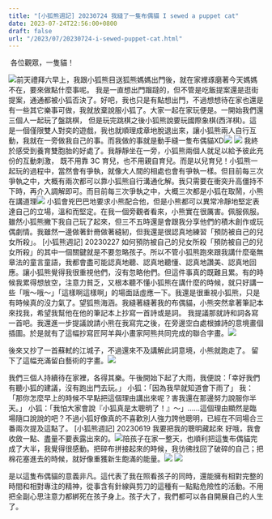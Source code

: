 ```yaml
---
title: "[小狐熊週記] 20230724 我縫了一隻布偶貓 I sewed a puppet cat"
date: 2023-07-24T22:56:00+0800
draft: false
url: "/2023/07/20230724-i-sewed-puppet-cat.html"
---
```


 各位觀眾，一隻貓！

![](https://blogger.googleusercontent.com/img/proxy/AVvXsEht5M4eF5thlq0vlW6M1wy0I_6_R3Y4B_7IEjVIsHE4E-5rLvf2xXlkKArnb-vNZm4W4KSNWyN6UY6sc3Y8voTDUiSoXT-yrkMdIS8jMVia23WVckTbo8aANyc0Qk8S7jKkJ-bEh-a39pEJhb65P6md3G70mWRO0xN7p_TI0FOE3QLePNwbvB46aPKQdqGON_COPZg9QEVHE8qi=s0-d-e1-ft&fit=max)前天禮拜六早上，我跟小狐熊目送狐熊媽媽出門後，就在家裡琢磨著今天媽媽不在，要來做點什麼事呢。 我是一直想出門蹓躂的，但不管是吃飯提案還是逛街提案，通通都被小狐否決了。好吧，我也只是有點想出門，不過想想待在家也還是有一些其它樂事可做，我就放棄說服小狐了。大家一起在家玩便是。一開始我們還三個人一起玩了盤跳棋，
但是玩完跳棋之後小狐熊說要玩國際象棋(西洋棋)。這是一個僅限雙人對奕的遊戲，我也就順理成章地脫退出來，讓小狐熊兩人自行互動，我就在一旁做我自己的事。而我做的事就是動手縫一隻布偶貓XD![](https://blogger.googleusercontent.com/img/b/R29vZ2xl/AVvXsEhsWVdhA2zhcPqMhtoGCg8TPWqpsIHshkawvSdmQLWPnCXE0pQK79-eep4fyjmLiagCWk_WE-3-VmsCu3uOrCSZ4HEj2suYwxeycMq_kKhRBnlvUxFx-xjimX_Zllbd95gza8JK_U74Isy67m23JHZO4b6RPIHyHd2_ZRF0ClmUZoqUMGEiCte81o4-z4s/s320/PXL_20230720_131955576.jpg)
![](https://blogger.googleusercontent.com/img/b/R29vZ2xl/AVvXsEhlOc2Yk1pJMRflmjQb9tNW3uI_TQ07hVS1WzfigrjWi8lJSc-DFnLwFIj7Jep7ufFhO5q9s6Ml7T6mqhsa7IPUdP3a-Q9c5uGPAyzK4jBtaUNNit8PGiiKleegPx0zFJWAh__NY0sSaHSa81Q-d1tK3Ob9L-Dk5mCy6l1tx_YVCqCgbxJWFZPwLCdu4tI/s320/PXL_20230722_084745514.jpg)
我終於感受到養育雙胞胎的好處了。我靜靜坐在一旁，小狐熊兩個人就足以給予彼此充份的互動刺激， 既不用靠 3C 育兒，也不用親自育兒。而是以兒育兒！小狐熊一起玩的過程中，當然會有爭執，就像大人間的相處也會有爭執一樣。但目前每三次爭執之中，大概有兩次都可以靠小狐熊自行溝通化解。我只需要在衝突升高僵持不下時，再介入調解即可。而目前每三次爭執之中，大概三次都是小狐在取鬧，小熊在講道理![](https://fonts.gstatic.com/s/e/notoemoji/15.0/1f606/32.png) 小狐會兇巴巴地要求小熊配合他，但是小熊都可以異常冷靜地堅定表達自己的立場，溫和而堅定。在我一個旁觀者看來，小熊實在很厲害。佩服佩服。雖然小狐熊撇下我自己玩了起來，但三不五時還是會跟我分享他們的積木創作或玩偶劇情。我雖然一邊做著針黹做著縫紉，但我還是很認真地練習「預防被自己的兒女所殺」。
[小狐熊週記] 20230227 如何預防被自己的兒女所殺「預防被自己的兒女所殺」的其中一個關鍵就是不要忽略孩子。所以不管小狐熊跑來跟我講什麼毫無章法的童言童語，我都會盡可能認真地聽、認真地聽懂、認真地讚美、認真地回應。讓小狐熊覺得我很重視他們，沒有忽略他們。但這件事真的既難且累。有的時候我累得想放空，注意力貧乏，又根本聽不懂小狐熊在講什麼的時候，就只好講一些「哦～哦～」「這樣啊這樣啊」的場面話虛應一下。我還是很重視小狐熊，只是有時候真的沒力氣了。望狐熊海涵。我縫著縫著我的布偶貓，小熊突然拿著筆記本來找我，希望我幫他在他的筆記本上抄寫一首詩或是詞。 我提議那就詩和詞各寫一首吧。我還進一步提議說請小熊在我寫完之後，在旁邊空白處根據詩的意境畫個插圖。於是就有了這幅抄寫匠阿羊與小畫家阿熊共同完成的聯合字畫。![](https://blogger.googleusercontent.com/img/b/R29vZ2xl/AVvXsEiBiu5EhuZrXGfTRbB8uegh9OUedva77Fs5yhU1Yg3hhkVMp00wCKyIebKwrMuVIevFhl-MwAJN-dZCksWhtmonJaiSvqjq9m5y8RsLR_JwO0laRMU1-6ZI76iUtDWN2zxtb3_6uEX1lTR_jhjMTFEEyS9YyiXDdTAJEd-zW6unHI6RhYxptk7QvcXj7cc/s320/PXL_20230724_135425141.jpg)

後來又抄了一首蘇軾的江城子，不過還來不及講解此詞意境，小熊就跑走了。 留下了這幅充滿留白藝術的字畫。![](https://blogger.googleusercontent.com/img/b/R29vZ2xl/AVvXsEh5bZOnwN329AnYZPL3yj8S3OrS7079PKZXb6UyLHVbb6mAm7oFZXbs7kBBxtpbjIzdXcaPsTvozG9xYmv1vAVXDAr64TC2SLlST3n5z1Q6xRfgXvoSxl2YV6PWc-RWTP_V79W43f78EMVHha4PHcUJ-sG9Jfamt4yl4mN5TdvRLAWMxf6Q_EdXE-dIQCY/s320/PXL_20230724_135442076.jpg)

我們三個人持續待在家裡，各得其樂。午後開始下起了大雨，我便說：「幸好我們有聽小狐的建議，沒有跑出門去玩。」
小狐：「因為我早就知道會下雨了」
我：「那你怎麼早上的時候不早點把這個理由講出來呢？害我還在那邊努力說服你半天。」
小狐：「我怕大家會說『小狐真是太聰明了！』～」......這個理由顯然是臨場隨口說說的吧？不過小狐好像真的不喜歡別人強力誇他聰明，已經在不同場合三番兩次提及這點了。
[小狐熊週記] 20230619 我要把我的聰明藏起來
好哦，我會收斂一點、盡量不要表露出來的。![](https://blogger.googleusercontent.com/img/proxy/AVvXsEg9y9ruOwCJKTIP3Ic1X7rztVLDpHj6n1M65cSyeLBqyFv09GX7iO4f6gYycFIpM7BzBu_l-LCzqm7ySfVkjKoJ3-b_2KE6bzbrH5maAwbxzqha6xcUH1MTTINbg113k-6ip4qhAAb_tGQHnGdQTWGnCbQZjGU6ViPOOpfLq9doLE4VcTKLE-_AzRjKeZ4YzT5Sp6yorKG09pvM=s0-d-e1-ft&fit=max)陪孩子在家一整天，也順利把這隻布偶貓完成了大半，我覺得很感動。把碎布拼接起來的時候，我彷彿找回了破碎的自己；把棉花塞進去的時候，就好像重獲新生飽滿的能量。![](https://blogger.googleusercontent.com/img/b/R29vZ2xl/AVvXsEjP1khGak20klPmlaE045FEQVQwsCWle41GZRPiRI-q7COjFRK3O7hU4nsUYegY20UuFcRiWO-MSOhjPwej6pla2gS3TzxteLvP3LhOHcuvA8K2CK_-AWcDH5WtFwKRRryKZYwDG4IsAx_4qCMPCvMJnShW9RZ6U1bPgkjzHe9Pce4wabnoDcrpBfO4OAc/s320/PXL_20230723_010555593.jpg)
![](https://blogger.googleusercontent.com/img/b/R29vZ2xl/AVvXsEjhUmG5o8z33IM8v1l_sLMz2oWvoWB7VRuiMivLQaJzoMd4JDqMYXBHhC8LltY90_xd8N7daAvHUp-O6vC2XBc3srx5uW_0ncMzdSp1ciMqHNn4Wg_hlrPBG0OleYa-bpgOXO-3pvjFbH27sZQhSIXuUBVeidBcC_c4BGyclgb73jG42qaOaRd7clsqrno/s320/PXL_20230723_015133613.jpg)

是以這隻布偶貓的意義非凡。這代表了我在照看孩子的同時，還能擁有相對完整的時間和相對專注的精神，從事含有針線與剪刀的這種有一點點危險性的活動。不用把全副心思注意力都綁死在孩子身上。孩子大了，我們都可以各自開展自己的人生了。

